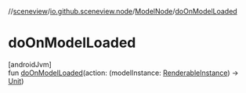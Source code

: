 //[sceneview](../../../index.md)/[io.github.sceneview.node](../index.md)/[ModelNode](index.md)/[doOnModelLoaded](do-on-model-loaded.md)

# doOnModelLoaded

[androidJvm]\
fun [doOnModelLoaded](do-on-model-loaded.md)(action: (modelInstance: [RenderableInstance](../../com.google.ar.sceneform.rendering/-renderable-instance/index.md)) -&gt; [Unit](https://kotlinlang.org/api/latest/jvm/stdlib/kotlin/-unit/index.html))
